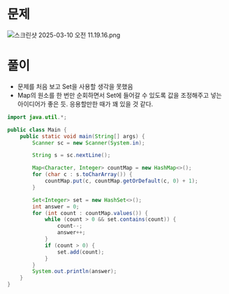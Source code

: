# 문제
![스크린샷 2025-03-10 오전 11.19.16.png](..%2F..%2F..%2Fcs%2F%EB%84%A4%ED%8A%B8%EC%9B%8C%ED%81%AC%2FHTTPS%2F%EC%8A%A4%ED%81%AC%EB%A6%B0%EC%83%B7%202025-03-10%20%EC%98%A4%EC%A0%84%2011.19.16.png)

# 풀이
- 문제를 처음 보고 Set을 사용할 생각을 못했음
- Map의 원소를 한 번만 순회하면서 Set에 들어갈 수 있도록 값을 조정해주고 넣는 아이디어가 좋은 듯. 응용할만한 때가 꽤 있을 것 같다.

```java
import java.util.*;

public class Main {
    public static void main(String[] args) {
        Scanner sc = new Scanner(System.in);

        String s = sc.nextLine();

        Map<Character, Integer> countMap = new HashMap<>();
        for (char c : s.toCharArray()) {
            countMap.put(c, countMap.getOrDefault(c, 0) + 1);
        }

        Set<Integer> set = new HashSet<>();
        int answer = 0;
        for (int count : countMap.values()) {
            while (count > 0 && set.contains(count)) {
                count--;
                answer++;
            }
            if (count > 0) {
                set.add(count);
            }
        }
        System.out.println(answer);
    }
}

```
